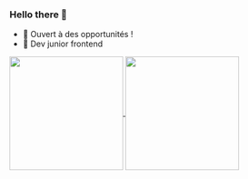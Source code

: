 ### Hello there 👋

- 🔭 Ouvert à des opportunités !
- 🌱 Dev junior frontend

<a href="https://github.com/caillau-thomas/github-readme-stats">
  <img height=200 align="center" src="https://github-readme-stats.vercel.app/api?username=caillau-thomas" />
</a>
<a href="https://github.com/caillau-thomas/convoychat">
  <img height=200 align="center" src="https://github-readme-stats.vercel.app/api/top-langs?username=caillau-thomas&layout=compact&langs_count=8&card_width=320" />
</a>

